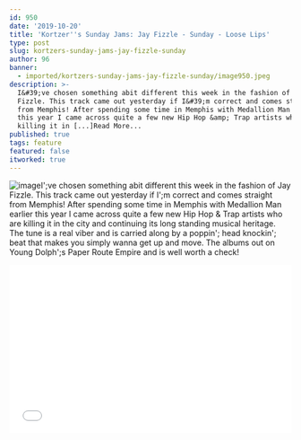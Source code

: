 ```yaml
---
id: 950
date: '2019-10-20'
title: 'Kortzer''s Sunday Jams: Jay Fizzle - Sunday - Loose Lips'
type: post
slug: kortzers-sunday-jams-jay-fizzle-sunday
author: 96
banner:
  - imported/kortzers-sunday-jams-jay-fizzle-sunday/image950.jpeg
description: >-
  I&#39;ve chosen something abit different this week in the fashion of Jay
  Fizzle. This track came out yesterday if I&#39;m correct and comes straight
  from Memphis! After spending some time in Memphis with Medallion Man earlier
  this year I came across quite a few new Hip Hop &amp; Trap artists who are
  killing it in [...]Read More...
published: true
tags: feature
featured: false
itworked: true
---
```

![image](../imported/kortzers-sunday-jams-jay-fizzle-sunday/image950.jpeg)I';ve chosen something abit different this week in the fashion of Jay Fizzle. This track came out yesterday if I';m correct and comes straight from Memphis! After spending some time in Memphis with Medallion Man earlier this year I came across quite a few new Hip Hop & Trap artists who are killing it in the city and continuing its long standing musical heritage. The tune is a real viber and is carried along by a poppin'; head knockin'; beat that makes you simply wanna get up and move. The albums out on Young Dolph';s Paper Route Empire and is well worth a check!

<iframe width='100%' height='300' scrolling='no' frameborder='no' allow='autoplay' src='//www.youtube.com/embed/Z8LChOO-0UM?wmode=opaque'></iframe>
